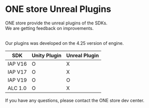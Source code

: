 # ONE store Unreal Plugins

ONE store provide the unreal plugins of the SDKs.<br>
We are getting feedback on improvements.<br><br>

Our plugins was developed on the 4.25 version of engine. <br>

|SDK|Unity Plugin|Unreal Plugin|
|-----|-----|-----|
|IAP V16| O | X |
|IAP V17| O | X |
|IAP V19| O | O |
|ALC 1.0| O | X |

If you have any questions, please contact the ONE store dev center.

